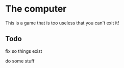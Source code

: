 # The computer

This is a game that is too useless that you can't exit it!

## Todo

fix so things exist

do some stuff

